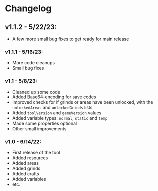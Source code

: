# Changelog

## v1.1.2 - 5/22/23:
 - A few more small bug fixes to get ready for main release

### v1.1.1 - 5/16/23:
 - More code cleanups
 - Small bug fixes


### v1.1 - 5/8/23:
 - Cleaned up some code
 - Added Base64-encoding for save codes
 - Improved checks for if grinds or areas have been unlocked, with the `unlockedAreas` and `unlockedGrinds` lists
 - Added `toolVersion` and `gameVersion` values
 - Added variable types: `normal`, `static` and `temp`
 - Made some properties optional
 - Other small improvements

### v1.0 - 6/14/22:
 - First release of the tool
 - Added resources
 - Added areas
 - Added grinds
 - Added crafts
 - Added variables
 - etc.